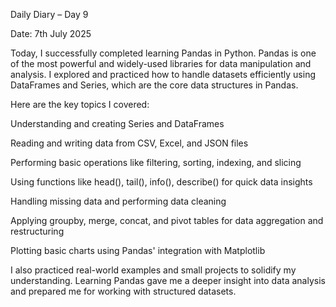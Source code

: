Daily Diary – Day 9

Date: 7th July 2025

Today, I successfully completed learning Pandas in Python. Pandas is one of the most powerful and widely-used libraries for data manipulation and analysis. I explored and practiced how to handle datasets efficiently
using DataFrames and Series, which are the core data structures in Pandas.

Here are the key topics I covered:

Understanding and creating Series and DataFrames

Reading and writing data from CSV, Excel, and JSON files

Performing basic operations like filtering, sorting, indexing, and slicing

Using functions like head(), tail(), info(), describe() for quick data insights

Handling missing data and performing data cleaning

Applying groupby, merge, concat, and pivot tables for data aggregation and restructuring

Plotting basic charts using Pandas' integration with Matplotlib

I also practiced real-world examples and small projects to solidify my understanding. Learning Pandas gave me a deeper insight into data analysis and prepared me for working with structured datasets.
